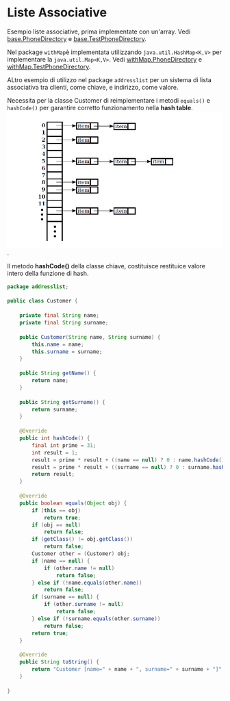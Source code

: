 # Liste Associative

Esempio liste associative, prima implementate con un'array. Vedi [base.PhoneDirectory](./scr/base/PhoneDirectory.java) e [base.TestPhoneDirectory](./scr/base/TestPhoneDirectory.java).

Nel package `withMap`è implementata utilizzando `java.util.HashMap<K,V>` per implementare la `java.util.Map<K,V>`. Vedi [withMap.PhoneDirectory](./scr/withMap/PhoneDirectory.java) e [withMap.TestPhoneDirectory](./scr/withMap/TestPhoneDirectory.java).

ALtro esempio di utilizzo nel package `addresslist` per un sistema di lista associativa tra clienti, come chiave, e indirizzo, come valore.

Necessita per la classe Customer di reimplementare i metodi `equals()` e `hashCode()` per garantire corretto funzionamento  nella **hash table**. 
![hashtable](./hashtable.PNG).

Il metodo **hashCode()** della classe chiave, costituisce restituice valore intero della funzione di hash.

```java
package addresslist;

public class Customer {
	
	private final String name;
	private final String surname;
	
	public Customer(String name, String surname) {
		this.name = name;
		this.surname = surname;
	}

	public String getName() {
		return name;
	}

	public String getSurname() {
		return surname;
	}
    
	@Override
	public int hashCode() {
		final int prime = 31;
		int result = 1;
		result = prime * result + ((name == null) ? 0 : name.hashCode());
		result = prime * result + ((surname == null) ? 0 : surname.hashCode());
		return result;
	}
	
	@Override
	public boolean equals(Object obj) {
		if (this == obj)
			return true;
		if (obj == null)
			return false;
		if (getClass() != obj.getClass())
			return false;
		Customer other = (Customer) obj;
		if (name == null) {
			if (other.name != null)
				return false;
		} else if (!name.equals(other.name))
			return false;
		if (surname == null) {
			if (other.surname != null)
				return false;
		} else if (!surname.equals(other.surname))
			return false;
		return true;
	}
	
	@Override
	public String toString() {
		return "Customer [name=" + name + ", surname=" + surname + "]";
	}
	
}

```





